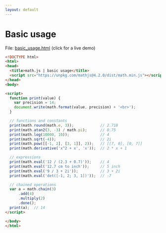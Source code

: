 ```yaml
---
layout: default
---
```


# Basic usage

File: [basic_usage.html](basic_usage.html) (click for a live demo)

```html
<!DOCTYPE html>
<html>
<head>
  <title>math.js | basic usage</title>
  <script src="https://unpkg.com/mathjs@4.2.0/dist/math.min.js"></script>
</head>
<body>

<script>
  function print(value) {
    var precision = 14;
    document.write(math.format(value, precision) + '<br>');
  }

  // functions and constants
  print(math.round(math.e, 3));            // 2.718
  print(math.atan2(3, -3) / math.pi);      // 0.75
  print(math.log(10000, 10));              // 4
  print(math.sqrt(-4));                    // 2i
  print(math.pow([[-1, 2], [3, 1]], 2));   // [[7, 0], [0, 7]]
  print(math.derivative('x^2 + x', 'x'));  // 2 * x + 1

  // expressions
  print(math.eval('12 / (2.3 + 0.7)'));    // 4
  print(math.eval('12.7 cm to inch'));     // 5 inch
  print(math.eval('9 / 3 + 2i'));          // 3 + 2i
  print(math.eval('det([-1, 2; 3, 1])'));  // -7

  // chained operations
  var a = math.chain(3)
      .add(4)
      .multiply(2)
      .done();
  print(a);  // 14
</script>

</body>
</html>
```

<!-- Note: This file is automatically generated. Changes made in this file will be overridden. -->

